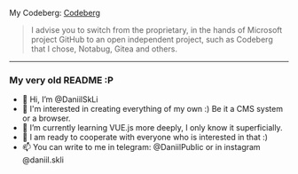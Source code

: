 My Codeberg: [Codeberg](https://codeberg.org/DaniilSkLi)  
> I advise you to switch from the proprietary, in the hands of Microsoft project GitHub to an open independent project, such as Codeberg that I chose, Notabug, Gitea and others.

---

### My very old README :P

- 👋 Hi, I’m @DaniilSkLi
- 👀 I'm interested in creating everything of my own :) Be it a CMS system or a browser.
- 🌱 I’m currently learning VUE.js more deeply, I only know it superficially. 
- 💞️ I am ready to cooperate with everyone who is interested in that :)
- 📫 You can write to me in telegram: @DaniilPublic or in instagram @daniil.skli

<!---
DaniilSkLi/DaniilSkLi is a ✨ special ✨ repository because its `README.md` (this file) appears on your GitHub profile.
You can click the Preview link to take a look at your changes.
--->

